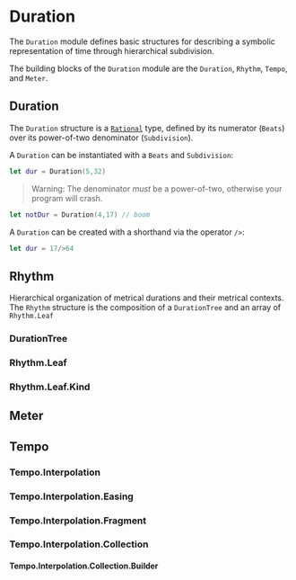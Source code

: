 # Duration

The `Duration` module defines basic structures for describing a symbolic representation of time through hierarchical subdivision.

The building blocks of the `Duration` module are the `Duration`, `Rhythm`, `Tempo`, and `Meter`.

## Duration

The `Duration` structure is a [`Rational`](https://github.com/dn-m/Math/blob/master/Sources/Math/Rational.swift) type, defined by its numerator (`Beats`) over its power-of-two denominator (`Subdivision`).

A `Duration` can be instantiated with a `Beats` and `Subdivision`:

```Swift
let dur = Duration(5,32)
```

> Warning: The denominator _must_ be a power-of-two, otherwise your program will crash.

```Swift
let notDur = Duration(4,17) // boom
```

A `Duration` can be created with a shorthand via the operator `/>`:

```Swift
let dur = 17/>64
```

## Rhythm

Hierarchical organization of metrical durations and their metrical contexts. The `Rhythm` structure is the composition of a `DurationTree` and an array of `Rhythm.Leaf`

### DurationTree

### Rhythm.Leaf

### Rhythm.Leaf.Kind

## Meter

## Tempo

### Tempo.Interpolation

### Tempo.Interpolation.Easing

### Tempo.Interpolation.Fragment

### Tempo.Interpolation.Collection

#### Tempo.Interpolation.Collection.Builder